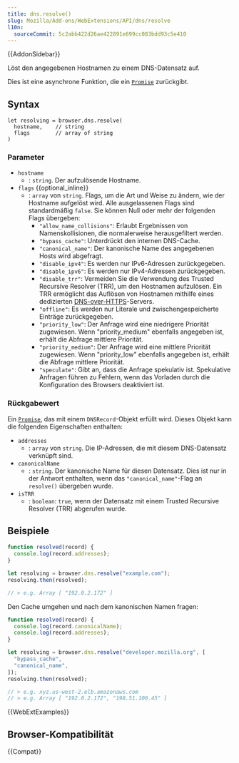 ```yaml
---
title: dns.resolve()
slug: Mozilla/Add-ons/WebExtensions/API/dns/resolve
l10n:
  sourceCommit: 5c2abb422d26ae422891e699cc083bdd93c5e410
---
```


{{AddonSidebar}}

Löst den angegebenen Hostnamen zu einem DNS-Datensatz auf.

Dies ist eine asynchrone Funktion, die ein [`Promise`](/de/docs/Web/JavaScript/Reference/Global_Objects/Promise) zurückgibt.

## Syntax

```js-nolint
let resolving = browser.dns.resolve(
  hostname,    // string
  flags        // array of string
)
```

### Parameter

- `hostname`
  - : `string`. Der aufzulösende Hostname.
- `flags` {{optional_inline}}
  - : `array` von `string`. Flags, um die Art und Weise zu ändern, wie der Hostname aufgelöst wird. Alle ausgelassenen Flags sind standardmäßig `false`. Sie können Null oder mehr der folgenden Flags übergeben:
    - `"allow_name_collisions"`: Erlaubt Ergebnissen von Namenskollisionen, die normalerweise herausgefiltert werden.
    - `"bypass_cache"`: Unterdrückt den internen DNS-Cache.
    - `"canonical_name"`: Der kanonische Name des angegebenen Hosts wird abgefragt.
    - `"disable_ipv4"`: Es werden nur IPv6-Adressen zurückgegeben.
    - `"disable_ipv6"`: Es werden nur IPv4-Adressen zurückgegeben.
    - `"disable_trr"`: Vermeiden Sie die Verwendung des Trusted Recursive Resolver (TRR), um den Hostnamen aufzulösen. Ein TRR ermöglicht das Auflösen von Hostnamen mithilfe eines dedizierten [DNS-over-HTTPS](https://datatracker.ietf.org/doc/html/draft-ietf-doh-dns-over-https-02)-Servers.
    - `"offline"`: Es werden nur Literale und zwischengespeicherte Einträge zurückgegeben.
    - `"priority_low"`: Der Anfrage wird eine niedrigere Priorität zugewiesen. Wenn "priority_medium" ebenfalls angegeben ist, erhält die Abfrage mittlere Priorität.
    - `"priority_medium"`: Der Anfrage wird eine mittlere Priorität zugewiesen. Wenn "priority_low" ebenfalls angegeben ist, erhält die Abfrage mittlere Priorität.
    - `"speculate"`: Gibt an, dass die Anfrage spekulativ ist. Spekulative Anfragen führen zu Fehlern, wenn das Vorladen durch die Konfiguration des Browsers deaktiviert ist.

### Rückgabewert

Ein [`Promise`](/de/docs/Web/JavaScript/Reference/Global_Objects/Promise), das mit einem `DNSRecord`-Objekt erfüllt wird. Dieses Objekt kann die folgenden Eigenschaften enthalten:

- `addresses`
  - : `array` von `string`. Die IP-Adressen, die mit diesem DNS-Datensatz verknüpft sind.
- `canonicalName`
  - : `string`. Der kanonische Name für diesen Datensatz. Dies ist nur in der Antwort enthalten, wenn das `"canonical_name"`-Flag an `resolve()` übergeben wurde.
- `isTRR`
  - : `boolean`: `true`, wenn der Datensatz mit einem Trusted Recursive Resolver (TRR) abgerufen wurde.

## Beispiele

```js
function resolved(record) {
  console.log(record.addresses);
}

let resolving = browser.dns.resolve("example.com");
resolving.then(resolved);

// > e.g. Array [ "192.0.2.172" ]
```

Den Cache umgehen und nach dem kanonischen Namen fragen:

```js
function resolved(record) {
  console.log(record.canonicalName);
  console.log(record.addresses);
}

let resolving = browser.dns.resolve("developer.mozilla.org", [
  "bypass_cache",
  "canonical_name",
]);
resolving.then(resolved);

// > e.g. xyz.us-west-2.elb.amazonaws.com
// > e.g. Array [ "192.0.2.172", "198.51.100.45" ]
```

{{WebExtExamples}}

## Browser-Kompatibilität

{{Compat}}
